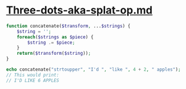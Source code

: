 # [Three-dots-aka-splat-op.md](https://stackoverflow.com/a/41124083)

```php
function concatenate($transform, ...$strings) {
    $string = '';
    foreach($strings as $piece) {
        $string .= $piece;
    }
    return($transform($string));
}

echo concatenate("strtoupper", "I'd ", "like ", 4 + 2, " apples");
// This would print:
// I'D LIKE 6 APPLES
```
